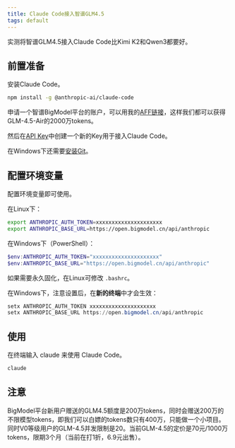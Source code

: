 ```yaml
---
title: Claude Code接入智谱GLM4.5
tags: default
---
```


实测将智谱GLM4.5接入Claude Code比Kimi K2和Qwen3都要好。


## 前置准备

安装Claude Code。

```bash
npm install -g @anthropic-ai/claude-code
```

申请一个智谱BigModel平台的账户，可以用我的[AFF链接](https://www.bigmodel.cn/invite?icode=StKTbhPWugGzeS%2BG8KgW%2Bf2gad6AKpjZefIo3dVEQyA%3D)，这样我们都可以获得GLM-4.5-Air的2000万tokens。

然后在[API Key](https://bigmodel.cn/usercenter/proj-mgmt/apikeys)中创建一个新的Key用于接入Claude Code。

在Windows下还需要[安装Git](https://git-scm.com/downloads/win)。


## 配置环境变量

配置环境变量即可使用。

在Linux下：

```bash
export ANTHROPIC_AUTH_TOKEN=xxxxxxxxxxxxxxxxxxxxx
export ANTHROPIC_BASE_URL=https://open.bigmodel.cn/api/anthropic
```

在Windows下（PowerShell）：
```powershell
$env:ANTHROPIC_AUTH_TOKEN="xxxxxxxxxxxxxxxxxxxxx"
$env:ANTHROPIC_BASE_URL="https://open.bigmodel.cn/api/anthropic"
```

如果需要永久固化，在Linux可修改 `.bashrc`。

在Windows下，注意设置后，在**新的终端**中才会生效：
```powershell
setx ANTHROPIC_AUTH_TOKEN xxxxxxxxxxxxxxxxxxxxx
setx ANTHROPIC_BASE_URL https://open.bigmodel.cn/api/anthropic
```

## 使用

在终端输入 claude 来使用 Claude Code。

```bash
claude
```

## 注意

BigModel平台新用户赠送的GLM4.5额度是200万tokens，同时会赠送200万的不限模型tokens，即我们可以白嫖的tokens数只有400万，只能做一个小项目。同时V0等级用户的GLM-4.5并发限制是20。当前GLM-4.5的定价是70元/1000万tokens，限期3个月（当前在打1折，6.9元出售）。

